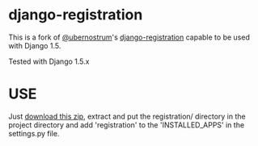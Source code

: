 django-registration
===================

This is a fork of [@ubernostrum](https://github.com/ubernostrum)'s [django-registration](https://bitbucket.org/ubernostrum/django-registration) capable to be used with Django 1.5.

Tested with Django 1.5.x

USE
===

Just [download this
zip](https://github.com/jeasoft/django-registration/archive/master.zip),
extract and put the registration/ directory in the project directory and add 'registration' to
the 'INSTALLED\_APPS' in the settings.py file.


